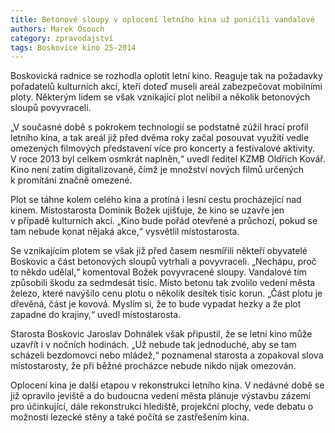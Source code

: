 ```yaml
---
title: Betonové sloupy v oplocení letního kina už poničili vandalové
authors: Marek Osouch
category: zpravodajství
tags: Boskovice kino 25-2014 
---
```


Boskovická radnice se rozhodla oplotit letní kino. Reaguje tak na požadavky pořadatelů kulturních akcí, kteří doteď museli areál zabezpečovat mobilními ploty. Některým lidem se však vznikající plot nelíbil a několik betonových sloupů povyvraceli.

„V současné době s pokrokem technologií se podstatně zúžil hrací profil letního kina, a tak areál již před dvěma roky začal posouvat využití vedle omezených filmových představení více pro koncerty a festivalové aktivity. V roce 2013 byl celkem osmkrát naplněn,“ uvedl ředitel KZMB Oldřich Kovář. Kino není zatím digitalizované, čímž je množství nových filmů určených k promítání značně omezené.

Plot se táhne kolem celého kina a protíná i lesní cestu procházející nad kinem. Místostarosta Dominik Božek ujišťuje, že kino se uzavře jen v případě kulturních akcí. „Kino bude pořád otevřené a průchozí, pokud se tam nebude konat nějaká akce,“ vysvětlil místostarosta.

Se vznikajícím plotem se však již před časem nesmířili někteří obyvatelé Boskovic a část betonových sloupů vytrhali a povyvraceli. „Nechápu, proč to někdo udělal,“ komentoval Božek povyvracené sloupy. Vandalové tím způsobili škodu za sedmdesát tisíc. Místo betonu tak zvolilo vedení města železo, které navýšilo cenu plotu o několik desítek tisíc korun. „Část plotu je dřevěná, část je kovová. Myslím si, že to bude vypadat hezky a že plot zapadne do krajiny,“ uvedl místostarosta.

Starosta Boskovic Jaroslav Dohnálek však připustil, že se letní kino může uzavřít i v nočních hodinách. „Už nebude tak jednoduché, aby se tam scházeli bezdomovci nebo mládež,“ poznamenal starosta a zopakoval slova místostarosty, že při běžné procházce nebude nikdo nijak omezován.

Oplocení kina je další etapou v rekonstrukci letního kina. V nedávné době se již opravilo jeviště a do budoucna vedení města plánuje výstavbu zázemí pro účinkující, dále rekonstrukci hlediště, projekční plochy, vede debatu o možnosti lezecké stěny a také počítá se zastřešením kina.
